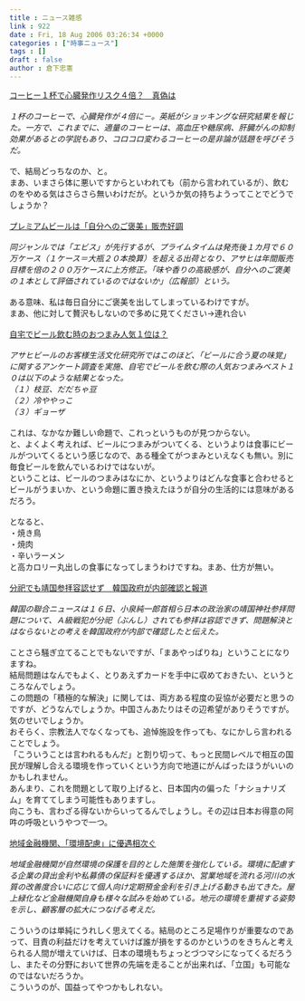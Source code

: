 ```yaml
---
title : ニュース雑感
link : 922
date : Fri, 18 Aug 2006 03:26:34 +0000
categories : ["時事ニュース"]
tags : []
draft : false
author : 倉下忠憲
---
```


<A HREF="http://www.iza.ne.jp/news/newsarticle/life/health/15383/" TARGET="_blank">コーヒー１杯で心臓発作リスク４倍？　真偽は</A><BR><BR><I>１杯のコーヒーで、心臓発作が４倍に－。英紙がショッキングな研究結果を報じた。一方で、これまでに、適量のコーヒーは、高血圧や糖尿病、肝臓がんの抑制効果があるとの学説もあり、コロコロ変わるコーヒーの是非論が話題を呼びそうだ。</I><BR><BR>で、結局どっちなのか、と。<BR>まあ、いまさら体に悪いですからといわれても（前から言われているが）、飲むのをやめる気はさらさら無いわけだが。というか気の持ちようってことでどうでしょうか？<BR><BR><A HREF="http://www.iza.ne.jp/news/newsarticle/business/manufacturer/15397/" TARGET="_blank">プレミアムビールは「自分へのご褒美」販売好調</A><BR><BR><I>同ジャンルでは「エビス」が先行するが、プライムタイムは発売後１カ月で６０万ケース（１ケース＝大瓶２０本換算）を超える出荷となり、アサヒは年間販売目標を倍の２００万ケースに上方修正。「味や香りの高級感が、自分へのご褒美の１本として評価されているのではないか」（広報部）という。</I><BR><BR>ある意味、私は毎日自分にご褒美を出してしまっているわけですが。<BR>まあ、他に対して贅沢もしないので多めに見てください→連れ合い<BR><BR><A HREF="http://www.iza.ne.jp/news/newsarticle/life/cooking/15440/" TARGET="_blank">自宅でビール飲む時のおつまみ人気１位は？</A><BR><BR><I>アサヒビールのお客様生活文化研究所ではこのほど、「ビールに合う夏の味覚」に関するアンケート調査を実施、自宅でビールを飲む際の人気おつまみベスト１０は以下のような結果となった。<BR>（１）枝豆、だだちゃ豆<BR>（２）冷ややっこ<BR>（３）ギョーザ</I><BR><BR>これは、なかなか難しい命題で、これっというものが見つからない。<BR>と、よくよく考えれば、ビールにつまみがついてくる、というよりは食事にビールがついてくるという感じなので、ある種全てがつまみといえなくも無い。別に毎食ビールを飲んでいるわけではないが。<BR>ということは、ビールのつまみはなにか、というよりはどんな食事と合わせるとビールがうまいか、という命題に置き換えたほうが自分の生活的には意味があるだろう。<BR><BR>となると、<BR>・焼き鳥<BR>・焼肉<BR>・辛いラーメン<BR>と高カロリー丸出しの食事になってしまうわけですね。まあ、仕方が無い。<BR><BR><A HREF="http://www.iza.ne.jp/news/newsarticle/world/korea/15288/" TARGET="_blank">分祀でも靖国参拝容認せず　韓国政府が内部確認と報道</A><BR><BR><I>韓国の聯合ニュースは１６日、小泉純一郎首相ら日本の政治家の靖国神社参拝問題について、Ａ級戦犯が分祀（ぶんし）されても参拝は容認できず、問題解決とはならないとの考えを韓国政府が内部で確認したと伝えた。</I><BR><BR>ことさら騒ぎ立てることでもないですが、「まあやっぱりね」ということになりますね。<BR>結局問題はなんでもよく、とりあえずカードを手中に収めておきたい、というところなんでしょう。<BR>この問題の「積極的な解決」に関しては、両方ある程度の妥協が必要だと思うのですが、どうなんでしょうか。中国さんあたりはその辺希望がありそうですが。気のせいでしょうか。<BR>おそらく、宗教法人でなくなっても、追悼施設を作っても、なにかしら言われることでしょう。<BR>「こういうことは言われるもんだ」と割り切って、もっと民間レベルで相互の国民が理解し合える環境を作っていくという方向で地道にがんばったほうがいいのかもしれません。<BR>あんまり、これを問題として取り上げると、日本国内の偏った「ナショナリズム」を育ててしまう可能性もありますし。<BR>向こうも、言わざる得ないからいってるんでしょうし。その辺は日本お得意の阿吽の呼吸というやつで一つ。<BR><BR><A HREF="http://www.nikkei.co.jp/news/keizai/20060818AT2C0501417082006.html" TARGET="_blank">地域金融機関、「環境配慮」に優遇相次ぐ</A><BR><BR><I>地域金融機関が自然環境の保護を目的とした施策を強化している。環境に配慮する企業の貸出金利や私募債の保証料を優遇するほか、営業地域を流れる河川の水質の改善度合いに応じて個人向け定期預金金利を引き上げる動きも出てきた。屋上緑化など金融機関自身も様々な試みを始めている。地元の環境を重視する姿勢を示し、顧客層の拡大につなげる考えだ。</I><BR><BR>こういうのは単純にうれしく思えてくる。結局のところ足場作りが重要なのであって、目責の利益だけを考えていけば誰が損をするのかというのをきちんと考えられる人間が増えていけば、日本の環境もちょっとづつマシになってくるだろうし、またその分野において世界の先端を走ることが出来れば、「立国」も可能なのではないだろうか。<BR>こういうのが、国益ってやつかもしれない。<BR><BR><BR><BR><BR><br><br>
